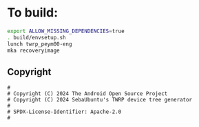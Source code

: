 # To build:

```bash
export ALLOW_MISSING_DEPENDENCIES=true
. build/envsetup.sh
lunch twrp_peym00-eng
mka recoveryimage
```
## Copyright

```
#
# Copyright (C) 2024 The Android Open Source Project
# Copyright (C) 2024 SebaUbuntu's TWRP device tree generator
#
# SPDX-License-Identifier: Apache-2.0
#
```
